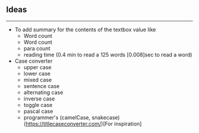 ## Ideas

---

- To add summary for the contents of the textbox value like
  - Word count
  - Word count
  - para count
  - reading time (0.4 min to read a 125 words [0.008]sec to read a word)
- Case converter
  - upper case
  - lower case
  - mixed case
  - sentence case
  - alternating case
  - inverse case
  - toggle case
  - pascal case
  - programmer's (camelCase, snakecase)
  (https://titlecaseconverter.com/)[For inspiration]
